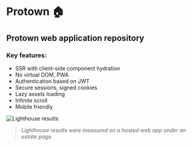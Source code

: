 # Protown 🏠
## Protown web application repository 
### Key features:

 - SSR with client-side component hydration
 - No virtual DOM, PWA
 - Authentication based on JWT
 - Secure sessions, signed cookies
 - Lazy assets loading
 - Infinite scroll
 - Mobile friendly
 
 ![Lighthouse results](https://www.dropbox.com/s/6hjv2zhajjctlvt/Lighthouse.png?raw=1)

> *Lighthouse results were measured on a hosted web app under an estate page.*
